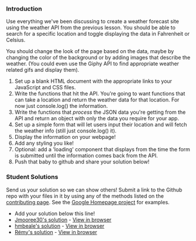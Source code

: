 ### Introduction
Use everything we've been discussing to create a weather forecast site using the weather API from the previous lesson. You should be able to search for a specific location and toggle displaying the data in Fahrenheit or Celsius.

You should change the look of the page based on the data, maybe by changing the color of the background or by adding images that describe the weather. (You could even use the Giphy API to find appropriate weather related gifs and display them).

1. Set up a blank HTML document with the appropriate links to your JavaScript and CSS files.
2. Write the functions that hit the API.  You're going to want functions that can take a location and return the weather data for that location.  For now just console.log() the information.
3. Write the functions that _process_ the JSON data you're getting from the API and return an object with only the data you require for your app.
4. Set up a simple form that will let users input their location and will fetch the weather info (still just console.log() it).
5. Display the information on your webpage!
6. Add any styling you like!
7. Optional: add a 'loading' component that displays from the time the form is submitted until the information comes back from the API.
8. Push that baby to github and share your solution below!

### Student Solutions
Send us your solution so we can show others! Submit a link to the Github repo with your files in it by using any of the methods listed on the [contributing page](http://github.com/TheOdinProject/curriculum/blob/master/contributing.md). See the [Google Homepage project](/courses/web-development-101/lessons/html-css) for examples.

* Add your solution below this line!
* [Jmooree30's solution](https://github.com/jmooree30/weather-app) - [View in browser](https://jmooree30.github.io/weather-app/)
* [hmbeale's solution](https://github.com/hmbeale/weather) - [View in browser](http://hmbeale.github.io/weather/)
* [Rémy's solution](https://codepen.io/beumsk/pen/Xpbyxv) - [View in browser](https://codepen.io/beumsk/full/Xpbyxv/)
